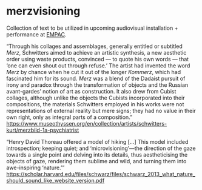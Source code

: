 # merzvisioning

Collection of text to be utilized in upcoming audiovisual installation + performance at <a href="http://empac.rpi.edu">EMPAC</a>.

“Through his collages and assemblages, generally entitled or subtitled <i>Merz</i>, Schwitters aimed to achieve an artistic synthesis, a new aesthetic order using waste products, convinced — to quote his own words — that ‘one can even shout out through refuse.’ The artist had invented the word <i>Merz</i> by chance when he cut it out of the longer <i>Kommerz</i>, which had fascinated him for its sound. <i>Merz</i> was a blend of the Dadaist pursuit of irony and paradox through the transformation of objects and the Russian avant-gardes’ notion of art as construction. It also drew from Cubist collages, although unlike the objects the Cubists incorporated into their compositions, the materials Schwitters employed in his works were not representations of external reality but mere signs; they had no value in their own right, only as integral parts of a composition.”
<br>
https://www.museothyssen.org/en/collection/artists/schwitters-kurt/merzbild-1a-psychiatrist<br>

“Henry David Thoreau offered a model of hiking [...] This model included introspection; keeping quiet; and ‘microvisioning’—the direction of the gaze towards a single point and delving into its details, thus aestheticising the objects of gaze, rendering them sublime and wild, and turning them into awe-inspiring ‘nature.’” 
<br>
https://scholar.harvard.edu/files/schwarz/files/schwarz_2013_what_nature_should_sound_like_website_version.pdf
